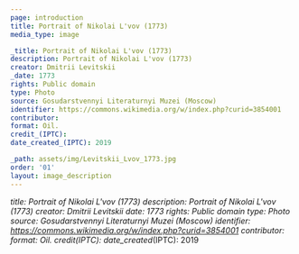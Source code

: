 ```yaml
---
page: introduction
title: Portrait of Nikolai L'vov (1773)
media_type: image

_title: Portrait of Nikolai L'vov (1773)
description: Portrait of Nikolai L'vov (1773)
creator: Dmitrii Levitskii
_date: 1773
rights: Public domain
type: Photo
source: Gosudarstvennyi Literaturnyi Muzei (Moscow)
identifier: https://commons.wikimedia.org/w/index.php?curid=3854001
contributor: 
format: Oil.
credit_(IPTC):
date_created_(IPTC): 2019

_path: assets/img/Levitskii_Lvov_1773.jpg
order: '01'
layout: image_description
---
```


_title: Portrait of Nikolai L'vov (1773)
description: Portrait of Nikolai L'vov (1773)
creator: Dmitrii Levitskii
_date: 1773
rights: Public domain
type: Photo
source: Gosudarstvennyi Literaturnyi Muzei (Moscow)
identifier: https://commons.wikimedia.org/w/index.php?curid=3854001
contributor: 
format: Oil.
credit_(IPTC):
date_created_(IPTC): 2019

